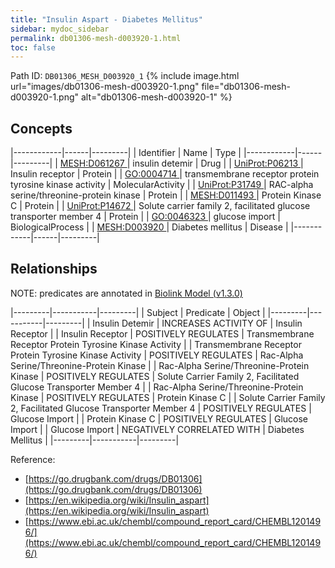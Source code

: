 ```yaml
---
title: "Insulin Aspart - Diabetes Mellitus"
sidebar: mydoc_sidebar
permalink: db01306-mesh-d003920-1.html
toc: false 
---
```



Path ID: `DB01306_MESH_D003920_1`
{% include image.html url="images/db01306-mesh-d003920-1.png" file="db01306-mesh-d003920-1.png" alt="db01306-mesh-d003920-1" %}

## Concepts

|------------|------|---------|
| Identifier | Name | Type    |
|------------|------|---------|
| <a href="https://identifiers.org/MESH:D061267">MESH:D061267 </a> | insulin detemir | Drug |
| <a href="https://identifiers.org/UniProt:P06213">UniProt:P06213 </a> | Insulin receptor | Protein |
| <a href="https://identifiers.org/GO:0004714">GO:0004714 </a> | transmembrane receptor protein tyrosine kinase activity | MolecularActivity |
| <a href="https://identifiers.org/UniProt:P31749">UniProt:P31749 </a> | RAC-alpha serine/threonine-protein kinase | Protein |
| <a href="https://identifiers.org/MESH:D011493">MESH:D011493 </a> | Protein Kinase C | Protein |
| <a href="https://identifiers.org/UniProt:P14672">UniProt:P14672 </a> | Solute carrier family 2, facilitated glucose transporter member 4 | Protein |
| <a href="https://identifiers.org/GO:0046323">GO:0046323 </a> | glucose import | BiologicalProcess |
| <a href="https://identifiers.org/MESH:D003920">MESH:D003920 </a> | Diabetes mellitus | Disease |
|------------|------|---------|

## Relationships


NOTE: predicates are annotated in <a href="https://github.com/biolink/biolink-model/releases/tag/v1.3.0">Biolink Model (v1.3.0)</a>

|---------|-----------|---------|
| Subject | Predicate | Object  |
|---------|-----------|---------|
| Insulin Detemir | INCREASES ACTIVITY OF | Insulin Receptor |
| Insulin Receptor | POSITIVELY REGULATES | Transmembrane Receptor Protein Tyrosine Kinase Activity |
| Transmembrane Receptor Protein Tyrosine Kinase Activity | POSITIVELY REGULATES | Rac-Alpha Serine/Threonine-Protein Kinase |
| Rac-Alpha Serine/Threonine-Protein Kinase | POSITIVELY REGULATES | Solute Carrier Family 2, Facilitated Glucose Transporter Member 4 |
| Rac-Alpha Serine/Threonine-Protein Kinase | POSITIVELY REGULATES | Protein Kinase C |
| Solute Carrier Family 2, Facilitated Glucose Transporter Member 4 | POSITIVELY REGULATES | Glucose Import |
| Protein Kinase C | POSITIVELY REGULATES | Glucose Import |
| Glucose Import | NEGATIVELY CORRELATED WITH | Diabetes Mellitus |
|---------|-----------|---------|

Reference: 
  - [https://go.drugbank.com/drugs/DB01306](https://go.drugbank.com/drugs/DB01306)
  - [https://en.wikipedia.org/wiki/Insulin_aspart](https://en.wikipedia.org/wiki/Insulin_aspart)
  - [https://www.ebi.ac.uk/chembl/compound_report_card/CHEMBL1201496/](https://www.ebi.ac.uk/chembl/compound_report_card/CHEMBL1201496/)
